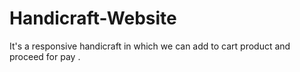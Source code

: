 # Handicraft-Website
It's a responsive handicraft in which we can add to cart product and proceed for pay .
